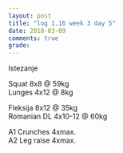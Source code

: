 ```yaml
---
layout: post
title: "log 1.16 week 3 day 5"
date: 2018-03-09
comments: true
grade:
---
```


Istezanje

Squat 8x8 @ 59kg  
Lunges 4x12 @ 8kg  

Fleksija 8x12 @ 35kg  
Romanian DL 4x10-12 @ 60kg  

A1 Crunches 4xmax.  
A2 Leg raise 4xmax.   
